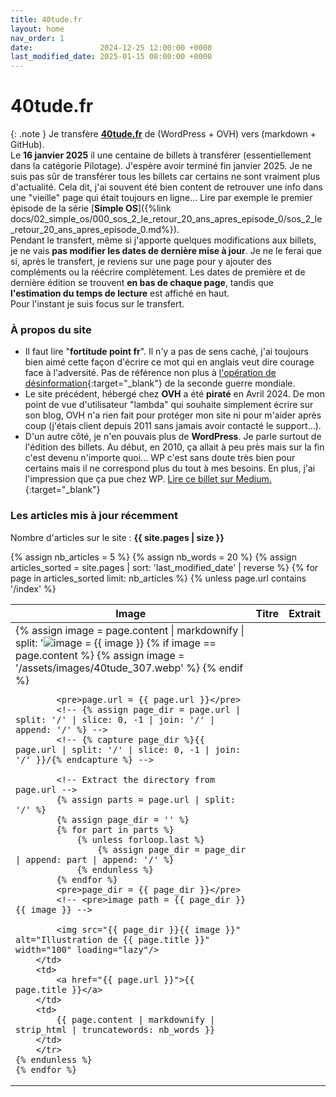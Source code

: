 ```yaml
---
title: 40tude.fr
layout: home
nav_order: 1
date:               2024-12-25 12:00:00 +0000
last_modified_date: 2025-01-15 08:00:00 +0000
---
```



# 40tude.fr 

{: .note }
Je transfère [**40tude.fr**](https://www.40tude.fr/) de (WordPress + OVH) vers (markdown + GitHub).  
Le **16 janvier 2025** il une centaine de billets à transférer (essentiellement dans la catégorie Pilotage). J'espère avoir terminé fin janvier 2025. Je ne suis pas sûr de transférer tous les billets car certains ne sont vraiment plus d'actualité. Cela dit, j'ai souvent été bien content de retrouver une info dans une "vieille" page qui était toujours en ligne... Lire par exemple le premier épisode de la série [**Simple OS**]({%link docs/02_simple_os/000_sos_2_le_retour_20_ans_apres_episode_0/sos_2_le_retour_20_ans_apres_episode_0.md%}).     
Pendant le transfert, même si j'apporte quelques modifications aux billets, je ne vais **pas modifier les dates de dernière mise à jour**. Je ne le ferai que si, après le transfert, je reviens sur une page pour y ajouter des compléments ou la réécrire complètement. Les dates de première et de dernière édition se trouvent **en bas de chaque page**, tandis que **l'estimation du temps de lecture** est affiché en haut.  
Pour l'instant je suis focus sur le transfert.

### À propos du site   
* Il faut lire "**fortitude point fr**". Il n'y a pas de sens caché, j'ai toujours bien aimé cette façon d'écrire ce mot qui en anglais veut dire courage face à l'adversité. Pas de référence non plus à [l'opération de désinformation](https://fr.wikipedia.org/wiki/Op%C3%A9ration_Fortitude){:target="_blank"} de la seconde guerre mondiale.  
* Le site précédent, hébergé chez **OVH** a été **piraté** en Avril 2024. De mon point de vue d'utilisateur "lambda" qui souhaite simplement écrire sur son blog, OVH n'a rien fait pour protéger mon site ni pour m'aider après coup (j'étais client depuis 2011 sans jamais avoir contacté le support...).
* D'un autre côté, je n'en pouvais plus de **WordPress**. Je parle surtout de l'édition des billets. Au début, en 2010, ça allait à peu près mais sur la fin c'est devenu n'importe quoi...  WP c'est sans doute très bien pour certains mais il ne correspond plus du tout à mes besoins. En plus, j'ai l'impression que ça pue chez WP. [Lire ce billet sur Medium.](https://medium.com/notes-and-theories/this-man-controls-40-of-the-internet-and-its-a-problem-1b37a66e6185){:target="_blank"}




### Les articles mis à jour récemment 

Nombre d'articles sur le site : **{{ site.pages | size }}**

<table>
  <thead>
    <tr>
      <th>Image</th>
      <th>Titre</th>
      <th>Extrait</th>
    </tr>
  </thead>
  <tbody>
    {% assign nb_articles = 5 %}
    {% assign nb_words = 20 %}
    {% assign articles_sorted = site.pages | sort: 'last_modified_date' | reverse %}
    {% for page in articles_sorted limit: nb_articles %}
    {% unless page.url contains '/index' %}
        <tr>
        <td>
            {% assign image = page.content | markdownify | split: '<img src="' | last | split: '"' | first %}
            {% assign image = image | slice: 2, image.size %}
            <pre>image = {{ image }}</pre>
            {% if image == page.content %} 
                {% assign image = '/assets/images/40tude_307.webp' %}
            {% endif %}

            <pre>page.url = {{ page.url }}</pre>
            <!-- {% assign page_dir = page.url | split: '/' | slice: 0, -1 | join: '/' | append: '/' %} -->
            <!-- {% capture page_dir %}{{ page.url | split: '/' | slice: 0, -1 | join: '/' }}/{% endcapture %} -->

            <!-- Extract the directory from page.url --> 
            {% assign parts = page.url | split: '/' %} 
            {% assign page_dir = '' %} 
            {% for part in parts %} 
                {% unless forloop.last %} 
                    {% assign page_dir = page_dir | append: part | append: '/' %} 
                {% endunless %} 
            {% endfor %}
            <pre>page_dir = {{ page_dir }}</pre>
            <!-- <pre>image path = {{ page_dir }}{{ image }} -->
            
            <img src="{{ page_dir }}{{ image }}" alt="Illustration de {{ page.title }}" width="100" loading="lazy"/>
        </td>
        <td>
            <a href="{{ page.url }}">{{ page.title }}</a>
        </td>
        <td>
            {{ page.content | markdownify | strip_html | truncatewords: nb_words }}
        </td>
        </tr>
    {% endunless %}
    {% endfor %}
  </tbody>
</table>



